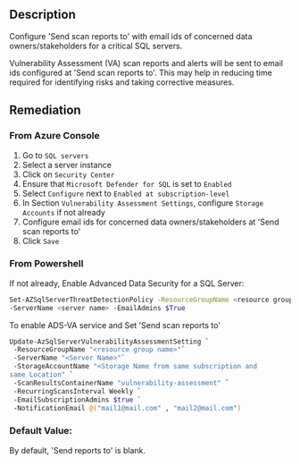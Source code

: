 ## Description

Configure 'Send scan reports to' with email ids of concerned data owners/stakeholders for a critical SQL servers.

Vulnerability Assessment (VA) scan reports and alerts will be sent to email ids configured at 'Send scan reports to'. This may help in reducing time required for identifying risks and taking corrective measures.

## Remediation

### From Azure Console

  1. Go to `SQL servers`
  2. Select a server instance
  3. Click on `Security Center`
  4. Ensure that `Microsoft Defender for SQL` is set to `Enabled`
  5. Select `Configure` next to `Enabled at subscription-level`
  6. In Section `Vulnerability Assessment Settings`, configure `Storage Accounts` if not already
  7. Configure email ids for concerned data owners/stakeholders at 'Send scan
  reports to'
  8. Click `Save`

### From Powershell

If not already, Enable Advanced Data Security for a SQL Server:

```bash
Set-AZSqlServerThreatDetectionPolicy -ResourceGroupName <resource group name>
-ServerName <server name> -EmailAdmins $True
```

To enable ADS-VA service and Set 'Send scan reports to'

```bash
Update-AzSqlServerVulnerabilityAssessmentSetting `
 -ResourceGroupName "<resource group name>"`
 -ServerName "<Server Name>"`
 -StorageAccountName "<Storage Name from same subscription and
same Location" `
 -ScanResultsContainerName "vulnerability-assessment" `
 -RecurringScansInterval Weekly `
 -EmailSubscriptionAdmins $true `
 -NotificationEmail @("mail1@mail.com" , "mail2@mail.com")
```

### Default Value:

By default, 'Send reports to' is blank.